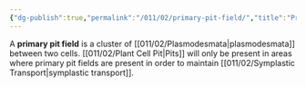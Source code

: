 ```yaml
---
{"dg-publish":true,"permalink":"/011/02/primary-pit-field/","title":"Primary Pit Field","tags":["BIOL412"],"noteIcon":"1","created":"2024-10-19T20:27:19.115-07:00","updated":"2024-09-26T15:24:28.689-07:00"}
---
```


A **primary pit field** is a cluster of [[011/02/Plasmodesmata\|plasmodesmata]] between two cells. [[011/02/Plant Cell Pit\|Pits]] will only be present in areas where primary pit fields are present in order to maintain [[011/02/Symplastic Transport\|symplastic transport]].